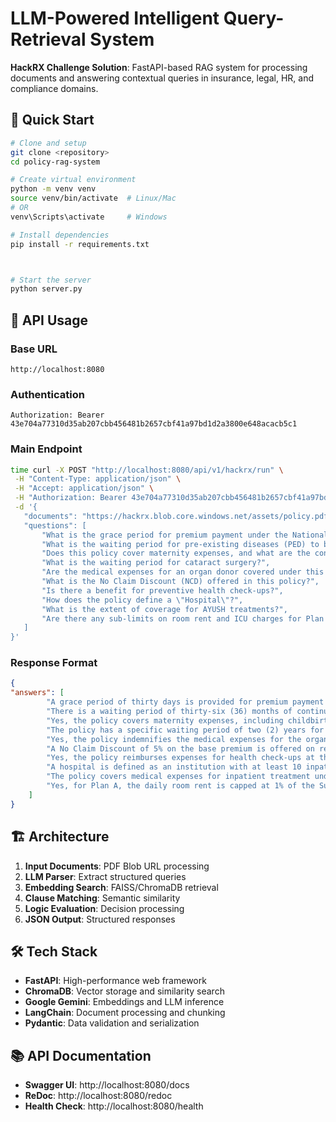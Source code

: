 # LLM-Powered Intelligent Query-Retrieval System

**HackRX Challenge Solution**: FastAPI-based RAG system for processing documents and answering contextual queries in insurance, legal, HR, and compliance domains.

## 🚀 Quick Start

```bash
# Clone and setup
git clone <repository>
cd policy-rag-system

# Create virtual environment
python -m venv venv
source venv/bin/activate  # Linux/Mac
# OR
venv\Scripts\activate     # Windows

# Install dependencies
pip install -r requirements.txt



# Start the server
python server.py
```

## 📡 API Usage

### Base URL
```
http://localhost:8080
```

### Authentication
```
Authorization: Bearer 43e704a77310d35ab207cbb456481b2657cbf41a97bd1d2a3800e648acacb5c1
```

### Main Endpoint
```bash
time curl -X POST "http://localhost:8080/api/v1/hackrx/run" \
 -H "Content-Type: application/json" \
 -H "Accept: application/json" \
 -H "Authorization: Bearer 43e704a77310d35ab207cbb456481b2657cbf41a97bd1d2a3800e648acacb5c1" \
 -d '{
   "documents": "https://hackrx.blob.core.windows.net/assets/policy.pdf?sv=2023-01-03&st=2025-07-04T09%3A11%3A24Z&se=2027-07-05T09%3A11%3A00Z&sr=b&sp=r&sig=N4a9OU0w0QXO6AOIBiu4bpl7AXvEZogeT%2FjUHNO7HzQ%3D",
   "questions": [
       "What is the grace period for premium payment under the National Parivar Mediclaim Plus Policy?",
       "What is the waiting period for pre-existing diseases (PED) to be covered?",
       "Does this policy cover maternity expenses, and what are the conditions?",
       "What is the waiting period for cataract surgery?",
       "Are the medical expenses for an organ donor covered under this policy?",
       "What is the No Claim Discount (NCD) offered in this policy?",
       "Is there a benefit for preventive health check-ups?",
       "How does the policy define a \"Hospital\"?",
       "What is the extent of coverage for AYUSH treatments?",
       "Are there any sub-limits on room rent and ICU charges for Plan A?"
   ]
}'
```

### Response Format
```json
{
"answers": [
        "A grace period of thirty days is provided for premium payment after the due date to renew or continue the policy without losing continuity benefits.",
        "There is a waiting period of thirty-six (36) months of continuous coverage from the first policy inception for pre-existing diseases and their direct complications to be covered.",
        "Yes, the policy covers maternity expenses, including childbirth and lawful medical termination of pregnancy. To be eligible, the female insured person must have been continuously covered for at least 24 months. The benefit is limited to two deliveries or terminations during the policy period.",
        "The policy has a specific waiting period of two (2) years for cataract surgery.",
        "Yes, the policy indemnifies the medical expenses for the organ donor's hospitalization for the purpose of harvesting the organ, provided the organ is for an insured person and the donation complies with the Transplantation of Human Organs Act, 1994.",
        "A No Claim Discount of 5% on the base premium is offered on renewal for a one-year policy term if no claims were made in the preceding year. The maximum aggregate NCD is capped at 5% of the total base premium.",
        "Yes, the policy reimburses expenses for health check-ups at the end of every block of two continuous policy years, provided the policy has been renewed without a break. The amount is subject to the limits specified in the Table of Benefits.",
        "A hospital is defined as an institution with at least 10 inpatient beds (in towns with a population below ten lakhs) or 15 beds (in all other places), with qualified nursing staff and medical practitioners available 24/7, a fully equipped operation theatre, and which maintains daily records of patients.",
        "The policy covers medical expenses for inpatient treatment under Ayurveda, Yoga, Naturopathy, Unani, Siddha, and Homeopathy systems up to the Sum Insured limit, provided the treatment is taken in an AYUSH Hospital.",
        "Yes, for Plan A, the daily room rent is capped at 1% of the Sum Insured, and ICU charges are capped at 2% of the Sum Insured. These limits do not apply if the treatment is for a listed procedure in a Preferred Provider Network (PPN)."
    ]
}
```

## 🏗️ Architecture

1. **Input Documents**: PDF Blob URL processing
2. **LLM Parser**: Extract structured queries  
3. **Embedding Search**: FAISS/ChromaDB retrieval
4. **Clause Matching**: Semantic similarity
5. **Logic Evaluation**: Decision processing
6. **JSON Output**: Structured responses

## 🛠️ Tech Stack

- **FastAPI**: High-performance web framework
- **ChromaDB**: Vector storage and similarity search
- **Google Gemini**: Embeddings and LLM inference
- **LangChain**: Document processing and chunking
- **Pydantic**: Data validation and serialization

## 📚 API Documentation

- **Swagger UI**: http://localhost:8080/docs
- **ReDoc**: http://localhost:8080/redoc
- **Health Check**: http://localhost:8080/health
